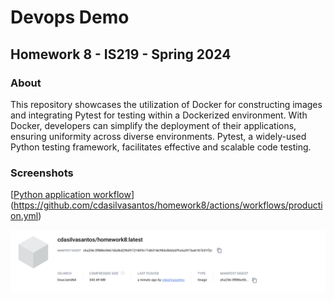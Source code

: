 # Devops Demo 
## Homework 8 - IS219 - Spring 2024

### About
This repository showcases the utilization of Docker for constructing images and integrating Pytest for testing within a Dockerized environment. With Docker, developers can simplify the deployment of their applications, ensuring uniformity across diverse environments. Pytest, a widely-used Python testing framework, facilitates effective and scalable code testing.

### Screenshots
[[Python application workflow](https://github.com/cdasilvasantos/homework8/actions/workflows/production.yml/badge.svg)](https://github.com/cdasilvasantos/homework8/actions/workflows/production.yml)

![DockerHub Images](screenshots/dockerhub.png)

